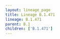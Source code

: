 ```yaml
---
layout: lineage_page
title: Lineage B.1.471
lineage: B.1.471
parent: B.1
children: ['B.1.471']
---
```

